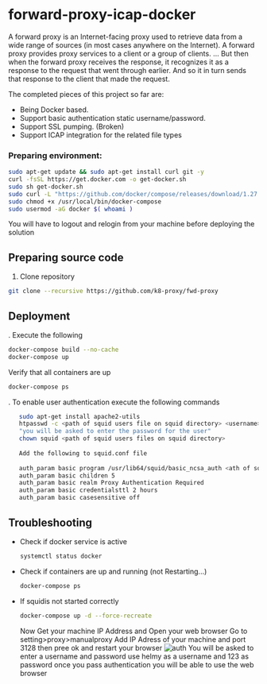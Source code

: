 # forward-proxy-icap-docker 

A forward proxy is an Internet-facing proxy used to retrieve data from a wide range of sources (in most cases anywhere on the Internet).
A forward proxy provides proxy services to a client or a group of clients. ... But then when the forward proxy receives the response, it recognizes it as a response to the request that went through earlier. And so it in turn sends that response to the client that made the request.

 The completed pieces of this project so far are:
- Being Docker based.
- Support basic authentication static username/password.
- Support SSL pumping. (Broken)
- Support ICAP integration for the related file types





### Preparing environment:

```bash
sudo apt-get update && sudo apt-get install curl git -y
curl -fsSL https://get.docker.com -o get-docker.sh
sudo sh get-docker.sh
sudo curl -L "https://github.com/docker/compose/releases/download/1.27.0/docker-compose-$(uname -s)-$(uname -m)" -o /usr/local/bin/docker-compose
sudo chmod +x /usr/local/bin/docker-compose
sudo usermod -aG docker $( whoami )
```

You will have to logout and relogin from your machine before deploying the solution

## Preparing source code

1. Clone repository

```bash
git clone --recursive https://github.com/k8-proxy/fwd-proxy

   ```
## Deployment

. Execute the following
   
   ```bash
   docker-compose build --no-cache
   docker-compose up
   ```
   Verify that all containers are up
   
   ```bash
   docker-compose ps
   ```
. To enable user authentication
execute the following commands
```bash
   sudo apt-get install apache2-utils
   htpasswd -c <path of squid users file on squid directory> <username>
   "you will be asked to enter the password for the user"
   chown squid <path of squid users files on squid directory>
  
   Add the following to squid.conf file
   
   auth_param basic program /usr/lib64/squid/basic_ncsa_auth <ath of squid users file on squid directory>
   auth_param basic children 5
   auth_param basic realm Proxy Authentication Required
   auth_param basic credentialsttl 2 hours
   auth_param basic casesensitive off
 ```


   ## Troubleshooting

- Check if docker service is active
  
  ```bash
  systemctl status docker
  ```

- Check if containers are up and running (not Restarting...)
  
  ```bash
  docker-compose ps
  ```

- If squidis not started correctly
  ```bash
  docker-compose up -d --force-recreate
  ```
  Now Get your machine IP Address and Open your web browser
  Go to setting>proxy>manualproxy
  Add IP Adress of your machine and port 3128 then pree ok and restart your browser
  ![auth](https://user-images.githubusercontent.com/75560486/108697290-57057e80-750b-11eb-8d68-ad7756c685b5.PNG)
  You will be asked to enter a username and password use helmy as a username and 123 as password once you pass authentication you will be able to use the web browser


